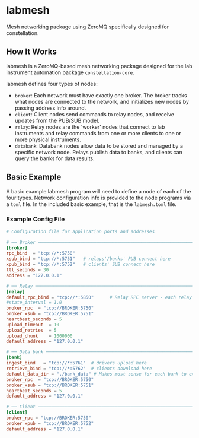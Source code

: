 # labmesh
Mesh networking package using ZeroMQ specifically designed for constellation.

## How It Works

labmesh is a ZeroMQ-based mesh networking package designed for the lab instrument automation package `constellation-core`.

labmesh defines four types of nodes:
 - `broker`: Each network must have exactly one broker. The broker tracks what nodes are connected to the network, and initializes new nodes by passing address info around.
 - `client`: Client nodes send commands to relay nodes, and receive updates from the PUB/SUB model.
 - `relay`: Relay nodes are the 'worker' nodes that connect to lab instruments and relay commands from one or more clients to one or more physical instruments.
 - `databank`: Databank nodes allow data to be stored and managed by a specific network node. Relays publish data to banks, and clients can query the banks for data results.

## Basic Example

A basic example labmesh program will need to define a node of each of the four types. Network configuration info is provided to the node programs via a `toml` file. In the included basic example, that is the `labmesh.toml` file.

### Example Config File

``` TOML
# Configuration file for application ports and addresses

# ── Broker ────────────────────────────────────────────────────────────────────
[broker]
rpc_bind  = "tcp://*:5750"
xsub_bind = "tcp://*:5751"   # relays'/banks' PUB connect here
xpub_bind = "tcp://*:5752"   # clients' SUB connect here
ttl_seconds = 30
address = "127.0.0.1"

# ── Relay ─────────────────────────────────────────────────────────────────────
[relay]
default_rpc_bind = "tcp://*:5850"      # Relay RPC server - each relay needs a different port!
#state_interval = 1.0
broker_rpc  = "tcp://BROKER:5750"
broker_xsub = "tcp://BROKER:5751"
heartbeat_seconds = 5
upload_timeout  = 10
upload_retries  = 5
upload_chunk    = 1000000
default_address = "127.0.0.1"

# ── Data bank ─────────────────────────────────────────────────────────────────
[bank]
ingest_bind   = "tcp://*:5761"  # drivers upload here
retrieve_bind = "tcp://*:5762"  # clients download here
default_data_dir = "./bank_data" # Makes most sense for each bank to explicitly set
broker_rpc  = "tcp://BROKER:5750"
broker_xsub = "tcp://BROKER:5751"
heartbeat_seconds = 5
default_address = "127.0.0.1"

# ── Client ────────────────────────────────────────────────────────────────────
[client]
broker_rpc = "tcp://BROKER:5750"
broker_xpub = "tcp://BROKER:5752"
default_address = "127.0.0.1"
```